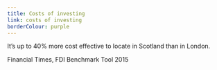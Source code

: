 ```yaml
---
title: Costs of investing
link: costs of investing
borderColour: purple
---
```

It’s up to 40% more cost effective to locate in Scotland than in London. 
<div class="region--small-text"><p>Financial Times, FDI Benchmark Tool 2015</p></div>

